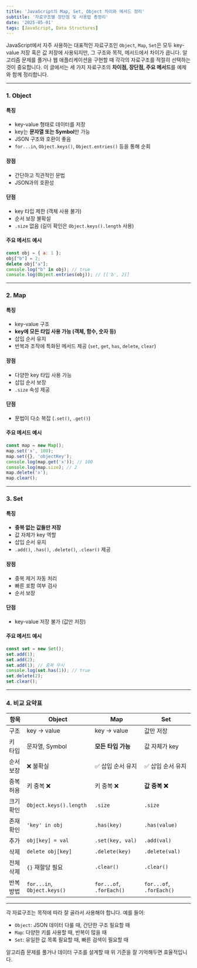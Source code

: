 ```yaml
---
title: 'JavaScript의 Map, Set, Object 차이와 메서드 정리'
subtitle: '자료구조별 장단점 및 사용법 총정리'
date: '2025-05-01'
tags: [JavaScript, Data Structures]
---
```


JavaScript에서 자주 사용하는 대표적인 자료구조인 `Object`, `Map`, `Set`은 모두 key-value 저장 혹은 값 저장에 사용되지만, 그 구조와 목적, 메서드에서 차이가 큽니다. 알고리즘 문제를 풀거나 웹 애플리케이션을 구현할 때 각각의 자료구조를 적절히 선택하는 것이 중요합니다. 이 글에서는 세 가지 자료구조의 **차이점, 장단점, 주요 메서드**를 예제와 함께 정리합니다.

---

### 1. Object

#### 특징
- key-value 형태로 데이터를 저장
- key는 **문자열 또는 Symbol**만 가능
- JSON 구조와 호환이 좋음
- `for...in`, `Object.keys()`, `Object.entries()` 등을 통해 순회

#### 장점
- 간단하고 직관적인 문법
- JSON과의 호환성

#### 단점
- key 타입 제한 (객체 사용 불가)
- 순서 보장 불확실
- `.size` 없음 (길이 확인은 `Object.keys().length` 사용)

#### 주요 메서드 예시
```js
const obj = { a: 1 };
obj["b"] = 2;
delete obj["a"];
console.log("b" in obj); // true
console.log(Object.entries(obj)); // [['b', 2]]
```

---

### 2. Map

#### 특징
- key-value 구조
- **key에 모든 타입 사용 가능 (객체, 함수, 숫자 등)**
- 삽입 순서 유지
- 반복과 조작에 특화된 메서드 제공 (`set`, `get`, `has`, `delete`, `clear`)

#### 장점
- 다양한 key 타입 사용 가능
- 삽입 순서 보장
- `.size` 속성 제공

#### 단점
- 문법이 다소 복잡 (`.set()`, `.get()`)

#### 주요 메서드 예시
```js
const map = new Map();
map.set('x', 100);
map.set({}, 'objectKey');
console.log(map.get('x')); // 100
console.log(map.size); // 2
map.delete('x');
map.clear();
```

---

### 3. Set

#### 특징
- **중복 없는 값들만 저장**
- 값 자체가 key 역할
- 삽입 순서 유지
- `.add()`, `.has()`, `.delete()`, `.clear()` 제공

#### 장점
- 중복 제거 자동 처리
- 빠른 포함 여부 검사
- 순서 보장

#### 단점
- key-value 저장 불가 (값만 저장)

#### 주요 메서드 예시
```js
const set = new Set();
set.add(1);
set.add(2);
set.add(1); // 중복 무시
console.log(set.has(1)); // true
set.delete(2);
set.clear();
```

---

### 4. 비교 요약표

| 항목        | Object                     | Map                          | Set                           |
|-------------|----------------------------|------------------------------|-------------------------------|
| 구조        | key → value                | key → value                  | 값만 저장                    |
| 키 타입     | 문자열, Symbol             | **모든 타입 가능**            | 값 자체가 key                |
| 순서 보장   | ❌ 불확실                   | ✅ 삽입 순서 유지              | ✅ 삽입 순서 유지             |
| 중복 허용   | 키 중복 ❌                  | 키 중복 ❌                    | **값 중복 ❌**                |
| 크기 확인   | `Object.keys().length`     | `.size`                      | `.size`                       |
| 존재 확인   | `'key' in obj`             | `.has(key)`                  | `.has(value)`                |
| 추가        | `obj[key] = val`           | `.set(key, val)`             | `.add(val)`                   |
| 삭제        | `delete obj[key]`          | `.delete(key)`               | `.delete(val)`                |
| 전체 삭제   | `{}` 재할당 필요           | `.clear()`                   | `.clear()`                    |
| 반복 방법   | `for...in`, `Object.keys()`| `for...of`, `.forEach()`     | `for...of`, `.forEach()`     |

---

각 자료구조는 목적에 따라 잘 골라서 사용해야 합니다. 예를 들어:
- `Object`: JSON 데이터 다룰 때, 간단한 구조 필요할 때
- `Map`: 다양한 키를 사용할 때, 반복이 많을 때
- `Set`: 유일한 값 목록 필요할 때, 빠른 검색이 필요할 때

알고리즘 문제를 풀거나 데이터 구조를 설계할 때 위 기준을 잘 기억해두면 효율적입니다.
```
